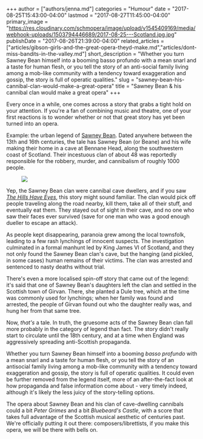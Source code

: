 +++
author = ["authors/jenna.md"]
categories = "Humour"
date = "2017-08-25T15:43:00-04:00"
lastmod = "2017-08-27T11:45:00-04:00"
primary_image = "https://res.cloudinary.com/schmopera/image/upload/v1545409169/media/webhook-uploads/1503794446689/2017-08-25---Scotland.jpg.jpg"
publishDate = "2017-08-26T21:39:00-04:00"
related_articles = ["articles/gibson-girls-and-the-great-opera-theyd-make.md","articles/dont-miss-bandits-in-the-valley.md"]
short_description = "Whether you turn Sawney Bean himself into a booming basso profundo with a mean snarl and a taste for human flesh, or you tell the story of an anti-social family living among a mob-like community with a tendency toward exaggeration and gossip, the story is full of operatic qualities."
slug = "sawney-bean-his-cannibal-clan-would-make-a-great-opera"
title = "Sawney Bean &amp; his cannibal clan would make a great opera"
+++

Every once in a while, one comes across a story that grabs a tight hold on your attention. If you're a fan of combining music and theatre, one of your first reactions is to wonder whether or not that great story has yet been turned into an opera.

Example: the urban legend of [Sawney Bean](https://en.wikipedia.org/wiki/Sawney_Bean). Dated anywhere between the 13th and 16th centuries, the tale has Sawney Bean (or Beane) and his wife making their home in a cave at Bennane Head, along the southwestern coast of Scotland. Their incestuous clan of about 48 was reportedly responsible for the robbery, murder, and cannibalism of roughly 1000 people. 

<figure data-type="image">

![](https://res.cloudinary.com/schmopera/image/upload/v1545409169/media/webhook-uploads/1503794511202/Sawney_beane.jpg.jpg)
</figure>

Yep, the Sawney Bean clan were cannibal cave dwellers, and if you saw [*The Hills Have Eyes*](http://www.imdb.com/title/tt0077681/), this story might sound familiar. The clan would pick off people traveling along the road nearby, kill them, take all of their stuff, and eventually eat them. They stayed out of sight in their cave, and no one who saw their faces ever survived (save for one man who was a good enough dueller to escape an attack). 

As people kept disappearing, paranoia grew among the local townsfolk, leading to a few rash lynchings of innocent suspects. The investigation culminated in a formal manhunt led by King James VI of Scotland, and they not only found the Sawney Bean clan's cave, but the hanging (and pickled, in some cases) human remains of their victims. The clan was arrested and sentenced to nasty deaths without trial.

There's even a more localised spin-off story that came out of the legend: it's said that one of Sawney Bean's daughters left the clan and settled in the Scottish town of Girvan. There, she planted a Dule tree, which at the time was commonly used for lynchings; when her family was found and arrested, the people of Girvan found out who the daughter really was, and hung her from that same tree.

Now, *that's* a tale. In truth, the gruesome acts of the Sawney Bean clan fall more probably in the category of legend than fact. The story didn't really start to circulate until the 18th century, and at a time when England was aggressively spreading anti-Scottish propaganda.

Whether you turn Sawney Bean himself into a booming *basso profundo* with a mean snarl and a taste for human flesh, or you tell the story of an antisocial family living among a mob-like community with a tendency toward exaggeration and gossip, the story is full of operatic qualities. It could even be further removed from the legend itself, more of an after-the-fact look at how propaganda and false information come about - very timely indeed, although it's likely the less juicy of the story-telling options. 

The opera about Sawney Bean and his clan of cave-dwelling cannibals could a bit *Peter Grimes* and a bit *Bluebeard's Castle*, with a score that takes full advantage of the Scottish musical aesthetic of centuries past. We're officially putting it out there: composers/librettists, if you make this opera, we will be there with bells on.
